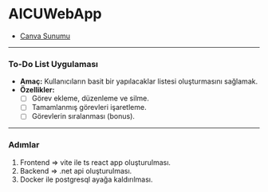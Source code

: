 # AICUWebApp
- [Canva Sunumu](https://www.canva.com/design/DAGWl0ZIGIA/yOqvzrhhqOGLPobf279_2w/edit)
  
----

### To-Do List Uygulaması
- **Amaç:** Kullanıcıların basit bir yapılacaklar listesi oluşturmasını sağlamak.
- **Özellikler:**
  - [ ] Görev ekleme, düzenleme ve silme.
  - [ ] Tamamlanmış görevleri işaretleme.
  - [ ] Görevlerin sıralanması (bonus).
  
----

### Adımlar
1. Frontend => vite ile ts react app oluşturulması.
2. Backend => .net api oluşturulması.
3. Docker ile postgresql ayağa kaldırılması.
